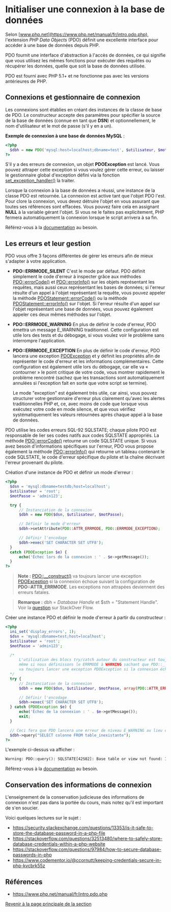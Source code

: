 # Initialiser une connexion à la base de données

Selon [www.php.net](https://www.php.net/manual/fr/intro.pdo.php), l'extension _PHP Data Objects_ (PDO) définit une excellente interface pour accéder à une base de données depuis PHP.

PDO fournit une interface d'abstraction à l'accès de données, ce qui signifie que vous utilisez les mêmes fonctions pour exécuter des requêtes ou récupérer les données, quelle que soit la base de données utilisée.

PDO est fourni avec PHP 5.1+ et ne fonctionne pas avec les versions antérieures de PHP.

## Connexions et gestionnaire de connexion

Les connexions sont établies en créant des instances de la classe de base de PDO. Le constructeur accepte des paramètres pour spécifier la source de la base de données (connue en tant que __DSN__) et optionnellement, le nom d'utilisateur et le mot de passe (s'il y en a un).

__Exemple de connexion à une base de données MySQL__ :

```php
<?php
  $dbh = new PDO('mysql:host=localhost;dbname=test', $utilisateur, $motPasse);
?>
```

S'il y a des erreurs de connexion, un objet __PDOException__ est lancé. Vous pouvez attraper cette exception si vous voulez gérer cette erreur, ou laisser le gestionnaire global d'exception défini via la fonction [set_exception_handler()](https://www.php.net/manual/fr/function.set-exception-handler.php) la traiter.

Lorsque la connexion à la base de données a réussi, une instance de la classe PDO est retournée. La connexion est active tant que l'objet PDO l'est. Pour clore la connexion, vous devez détruire l'objet en vous assurant que toutes ses références sont effacées. Vous pouvez faire cela en assignant __NULL__ à la variable gérant l'objet. Si vous ne le faites pas explicitement, PHP fermera automatiquement la connexion lorsque le script arrivera à sa fin.

Référez-vous à la [documentation](https://www.php.net/manual/fr/pdo.connections.php) au besoin.

## Les erreurs et leur gestion

PDO vous offre 3 façons différentes de gérer les erreurs afin de mieux s'adapter à votre application.

- __PDO::ERRMODE_SILENT__
  C'est le mode par défaut. PDO définit simplement le code d'erreur à inspecter grâce aux méthodes [PDO::errorCode()](https://www.php.net/manual/fr/pdo.errorcode.php) et [PDO::errorInfo()](https://www.php.net/manual/fr/pdo.errorinfo.php) sur les objets représentant les requêtes, mais aussi ceux représentant les bases de données; si l'erreur résulte d'un appel à l'objet représentant la requête, vous pouvez appeler la méthode [PDOStatement::errorCode()](https://www.php.net/manual/fr/pdostatement.errorcode.php) ou la méthode [PDOStatement::errorInfo()](https://www.php.net/manual/fr/pdostatement.errorinfo.php) sur l'objet. Si l'erreur résulte d'un appel sur l'objet représentant une base de données, vous pouvez également appeler ces deux mêmes méthodes sur l'objet.
- __PDO::ERRMODE_WARNING__
  En plus de définir le code d'erreur, PDO émettra un message E_WARNING traditionnel. Cette configuration est utile lors des tests et du débogage, si vous voulez voir le problème sans interrompre l'application.
- __PDO::ERRMODE_EXCEPTION__
  En plus de définir le code d'erreur, PDO lancera une exception [PDOException](https://www.php.net/manual/fr/class.pdoexception.php) et y définit les propriétés afin de représenter le code d'erreur et les informations complémentaires. Cette configuration est également utile lors du débogage, car elle va « contourner » le point critique de votre code, vous montrer rapidement le problème rencontré (sachez que les transactions sont automatiquement annulées si l'exception fait en sorte que votre script se termine).

  Le mode "exception" est également très utile, car ainsi, vous pouvez structurer votre gestionnaire d'erreur plus clairement qu'avec les alertes traditionnelles PHP et, ce, avec moins de code que lorsque vous exécutez votre code en mode silence, et que vous vérifiez systématiquement les valeurs retournées après chaque appel à la base de données.

PDO utilise les codes erreurs SQL-92 SQLSTATE; chaque pilote PDO est responsable de lier ses codes natifs aux codes SQLSTATE appropriés. La méthode [PDO::errorCode()](https://www.php.net/manual/fr/pdo.errorcode.php) retourne un code SQLSTATE unique. Si vous avez besoin d'informations spécifiques sur l'erreur, PDO vous propose également la méthode [PDO::errorInfo()](https://www.php.net/manual/fr/pdo.errorinfo.php) qui retourne un tableau contenant le code SQLSTATE, le code d'erreur spécifique du pilote et la chaîne décrivant l'erreur provenant du pilote.

Création d'une instance de PDO et définir un mode d'erreur :

```php
<?php
  $dsn = 'mysql:dbname=testdb;host=localhost';
  $utilisateur = 'root';
  $motPasse = 'admin123';

  try {
      // Instanciation de la connexion
      $dbh = new PDO($dsn, $utilisateur, $motPasse);

      // Définir le mode d'erreur
      $dbh->setAttribute(PDO::ATTR_ERRMODE, PDO::ERRMODE_EXCEPTION);

      // Définir l'encodage
      $dbh->exec('SET CHARACTER SET UTF8');
  }
  catch (PDOException $e) {
      echo('Échec lors de la connexion : ' . $e->getMessage());
  }
?>
```

>**Note :** [PDO::__construct()](https://www.php.net/manual/fr/pdo.construct.php) va toujours lancer une exception [PDOException](https://www.php.net/manual/fr/class.pdoexception.php) si la connexion échoue suivant la configuration de __PDO::ATTR_ERRMODE__. Les exceptions non attrapées deviennent des erreurs fatales.

>**Remarque :** dbh = _Database Handle_ et $sth = "Statement Handle". Voir la [question](https://stackoverflow.com/questions/6379752/php-pdo-what-do-dbh-and-sth-stand-for) sur StackOver Flow.

Créer une instance PDO et définir le mode d'erreur à partir du constructeur :

```php
<?php
  ini_set('display_errors', 1);
  $dsn = 'mysql:dbname=test;host=localhost';
  $utilisateur = 'root';
  $motPasse = 'admin123';

  /*
      L'utilisation des blocs try/catch autour du constructeur est toujours valide
      même si nous définissons le ERRMODE à WARNING sachant que PDO::__construct
      va toujours lancer une exception PDOException si la connexion échoue.
  */
  try {
      // Instanciation de la connexion
      $dbh = new PDO($dsn, $utilisateur, $motPasse, array(PDO::ATTR_ERRMODE => PDO::ERRMODE_WARNING));

      // Définir l'encodage
      $dbh->exec('SET CHARACTER SET UTF8');
  } catch (PDOException $e) {
      echo('Échec de la connexion : ' . $e->getMessage());
      exit;
  }

  // Ceci fera que PDO lancera une erreur de niveau E_WARNING au lieu d'une exception (lorsque la table n'existe pas)
  $dbh->query("SELECT colonne FROM table_inexistante");
?>
```

L'exemple ci-dessus va afficher :

```txt
Warning: PDO::query(): SQLSTATE[42S02]: Base table or view not found: 1146 Table 'demo_acces_donnees.table_inexistante' doesn't exist in C:\Bitnami\wampstack\apache2\htdocs\test\test.php on line 21
```

Référez-vous à la [documentation](https://www.php.net/manual/fr/pdo.error-handling.php) au besoin.

## Conservation des informations de connexion

L'enseignement de la conservation judicieuse des informations de connexion n'est pas dans la portée du cours, mais notez qu'il est important de s'en soucier.

Voici quelques lectures sur le sujet :

- <https://security.stackexchange.com/questions/13353/is-it-safe-to-store-the-database-password-in-a-php-file>
- <https://stackoverflow.com/questions/32513480/where-to-safely-store-database-credentials-within-a-php-website>
- <https://stackoverflow.com/questions/97984/how-to-secure-database-passwords-in-php>
- <https://www.codementor.io/@ccornutt/keeping-credentials-secure-in-php-kvcbrk55z>

## Références

- <https://www.php.net/manual/fr/intro.pdo.php>

[Revenir à la page principale de la section](README.md)
